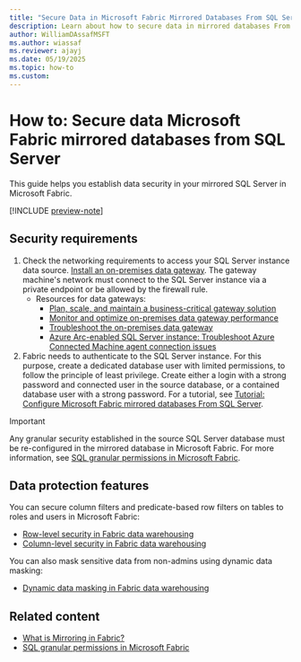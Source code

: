 ```yaml
---
title: "Secure Data in Microsoft Fabric Mirrored Databases From SQL Server"
description: Learn about how to secure data in mirrored databases From SQL Server in Microsoft Fabric.
author: WilliamDAssafMSFT
ms.author: wiassaf
ms.reviewer: ajayj
ms.date: 05/19/2025
ms.topic: how-to
ms.custom:
---
```


# How to: Secure data Microsoft Fabric mirrored databases from SQL Server

This guide helps you establish data security in your mirrored SQL Server in Microsoft Fabric.

[!INCLUDE [preview-note](../includes/feature-preview-note.md)]

## Security requirements

1. Check the networking requirements to access your SQL Server instance data source. [Install an on-premises data gateway](/data-integration/gateway/service-gateway-install). The gateway machine's network must connect to the SQL Server instance via a private endpoint or be allowed by the firewall rule.
    - Resources for data gateways:
        - [Plan, scale, and maintain a business-critical gateway solution](/data-integration/gateway/plan-scale-maintain)
        - [Monitor and optimize on-premises data gateway performance](/data-integration/gateway/service-gateway-performance)
        - [Troubleshoot the on-premises data gateway](/data-integration/gateway/service-gateway-tshoot)
        - [Azure Arc-enabled SQL Server instance: Troubleshoot Azure Connected Machine agent connection issues](/azure/azure-arc/servers/troubleshoot-agent-onboard)
1. Fabric needs to authenticate to the SQL Server instance. For this purpose, create a dedicated database user with limited permissions, to follow the principle of least privilege. Create either a login with a strong password and connected user in the source database, or a contained database user with a strong password. For a tutorial, see [Tutorial: Configure Microsoft Fabric mirrored databases From SQL Server](../database/mirrored-database/sql-server-tutorial.md).

> [!IMPORTANT]
> Any granular security established in the source SQL Server database must be re-configured in the mirrored database in Microsoft Fabric.
> For more information, see [SQL granular permissions in Microsoft Fabric](../data-warehouse/sql-granular-permissions.md).

## Data protection features

You can secure column filters and predicate-based row filters on tables to roles and users in Microsoft Fabric:

- [Row-level security in Fabric data warehousing](../data-warehouse/row-level-security.md)
- [Column-level security in Fabric data warehousing](../data-warehouse/column-level-security.md)

You can also mask sensitive data from non-admins using dynamic data masking:

- [Dynamic data masking in Fabric data warehousing](../data-warehouse/dynamic-data-masking.md)

## Related content

- [What is Mirroring in Fabric?](../database/mirrored-database/overview.md)
- [SQL granular permissions in Microsoft Fabric](../data-warehouse/sql-granular-permissions.md)
